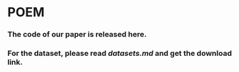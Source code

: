 # POEM

### The code of our paper is released here.
### For the dataset, please read *datasets.md* and get the download link.
